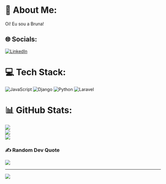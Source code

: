 # 💫 About Me:
Oi! Eu sou a Bruna!


## 🌐 Socials:
[![LinkedIn](https://img.shields.io/badge/LinkedIn-%230077B5.svg?logo=linkedin&logoColor=white)](https://linkedin.com/in/https://www.linkedin.com/in/brunacmafra/) 

# 💻 Tech Stack:
![JavaScript](https://img.shields.io/badge/javascript-%23323330.svg?style=for-the-badge&logo=javascript&logoColor=%23F7DF1E) ![Django](https://img.shields.io/badge/django-%23092E20.svg?style=for-the-badge&logo=django&logoColor=white) ![Python](https://img.shields.io/badge/python-3670A0?style=for-the-badge&logo=python&logoColor=ffdd54) ![Laravel](https://img.shields.io/badge/laravel-%23FF2D20.svg?style=for-the-badge&logo=laravel&logoColor=white)
# 📊 GitHub Stats:
![](https://github-readme-stats.vercel.app/api?username=bruna-mafra&theme=bear&hide_border=false&include_all_commits=true&count_private=true)<br/>
![](https://github-readme-streak-stats.herokuapp.com/?user=bruna-mafra&theme=bear&hide_border=false)<br/>
![](https://github-readme-stats.vercel.app/api/top-langs/?username=bruna-mafra&theme=bear&hide_border=false&include_all_commits=true&count_private=true&layout=compact)

### ✍️ Random Dev Quote
![](https://quotes-github-readme.vercel.app/api?type=horizontal&theme=radical)

---
[![](https://visitcount.itsvg.in/api?id=bruna-mafra&icon=0&color=0)](https://visitcount.itsvg.in)

<!-- Proudly created with GPRM ( https://gprm.itsvg.in ) -->
